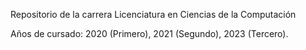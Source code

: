 Repositorio de la carrera Licenciatura en Ciencias de la Computación

Años de cursado: 2020 (Primero), 2021 (Segundo), 2023 (Tercero). 